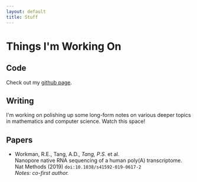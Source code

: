 ```yaml
---
layout: default
title: Stuff
---
```


Things I'm Working On
=====================

Code
----
Check out my [github page](https://github.com/paultsw).

Writing
-------
I'm working on polishing up some long-form notes on various deeper topics in mathematics and computer science. Watch this space!

Papers
------

* Workman, R.E., Tang, A.D., *Tang, P.S.* et al.  
  Nanopore native RNA sequencing of a human poly(A) transcriptome.  
  Nat Methods (2019) `doi:10.1038/s41592-019-0617-2`  
  _Notes: co-first author._
